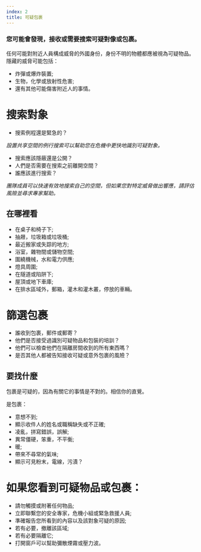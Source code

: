 ```yaml
---
index: 2
title: 可疑包裹
---
```

### 您可能會發現，接收或需要搜索可疑對像或包裹。

任何可能對附近人員構成威脅的外國身份，身份不明的物體都應被視為可疑物品。隱藏的威脅可能包括：

* 炸彈或爆炸裝置;
* 生物，化學或放射性危害;
* 還有其他可能傷害附近人的事情。

# 搜索對象

* 搜索例程還是緊急的？

*設置共享空間的例行搜索可以幫助您在危機中更快地識別可疑對象。*

* 搜索應該隱蔽還是公開？
* 人們是否需要在搜索之前離開空間？
* 誰應該進行搜索？

*團隊成員可以快速有效地搜索自己的空間，但如果您對特定威脅做出響應，請評估風險並尋求專家幫助。*

## 在哪裡看

* 在桌子和椅子下;
* 抽屜，垃圾箱或垃圾桶;
* 最近搬家或失踪的地方;
* 浴室，雜物間或儲物空間;
* 圍繞機械，水和電力供應;
* 燈具周圍;
* 在隧道或陷阱下;
* 屋頂或地下車庫;
* 在排水區域外，郵箱，灌木和灌木叢，停放的車輛。

# 篩選包裹

* 誰收到包裹，郵件或郵寄？
* 他們是否接受過識別可疑物品和包裝的培訓？
* 他們可以檢查他們在隔離房間收到的所有東西嗎？
* 是否其他人都被告知接收可疑或意外包裹的風險？

## 要找什麼

包裹是可疑的，因為有關它的事情是不對的。相信你的直覺。

是包裹：

* 意想不到;
* 顯示收件人的姓名或職稱缺失或不正確;
* 凌亂，拼寫錯誤，誤解;
* 異常僵硬，笨重，不平衡;
* 暖;
* 帶來不尋常的氣味;
* 顯示可見粉末，電線，污漬？

# 如果您看到可疑物品或包裹：

* 請勿觸摸或附著任何物品;
* 立即聯繫您的安全專家，危機小組或緊急救援人員;
* 準確報告您所看到的內容以及該對象可疑的原因;
* 若有必要，撤離該區域;
* 若有必要隔離它;
* 打開窗戶可以幫助彌散煙霧或壓力波。